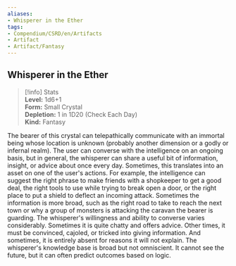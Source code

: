 ```yaml
---
aliases:
- Whisperer in the Ether
tags:
- Compendium/CSRD/en/Artifacts
- Artifact
- Artifact/Fantasy
---
```


  
## Whisperer in the Ether  
>[!info] Stats  
> **Level:** 1d6+1  
> **Form:** Small Crystal  
> **Depletion:** 1 in 1D20 (Check Each Day)  
> **Kind:** Fantasy
  
The bearer of this crystal can telepathically communicate with an immortal being whose location is unknown (probably another dimension or a godly or infernal realm). The user can converse with the intelligence on an ongoing basis, but in general, the whisperer can share a useful bit of information, insight, or advice about once every day. Sometimes, this translates into an asset on one of the user's actions. For example, the intelligence can suggest the right phrase to make friends with a shopkeeper to get a good deal, the right tools to use while trying to break open a door, or the right place to put a shield to deflect an incoming attack. Sometimes the information is more broad, such as the right road to take to reach the next town or why a group of monsters is attacking the caravan the bearer is guarding. The whisperer's willingness and ability to converse varies considerably. Sometimes it is quite chatty and offers advice. Other times, it must be convinced, cajoled, or tricked into giving information. And sometimes, it is entirely absent for reasons it will not explain. The whisperer's knowledge base is broad but not omniscient. It cannot see the future, but it can often predict outcomes based on logic.